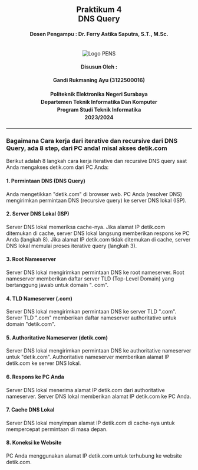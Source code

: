 <div align="center">
  <h2 style="text-align: center;font-weight: bold">Praktikum 4<br>DNS Query</h2>
  <h4 style="text-align: center;">Dosen Pengampu : Dr. Ferry Astika Saputra, S.T., M.Sc.</h4>
</div>
<br />
<div align="center">
  <img src="https://upload.wikimedia.org/wikipedia/id/4/44/Logo_PENS.png" alt="Logo PENS">
  <h4 style="text-align: center;">Disusun Oleh :</h4>
  <p style="text-align: center;">
    <strong>Gandi Rukmaning Ayu (3122500016)</strong>
  </p>
<h4 style="text-align: center;line-height: 1.5">Politeknik Elektronika Negeri Surabaya<br>Departemen Teknik Informatika Dan Komputer<br>Program Studi Teknik Informatika<br>2023/2024</h4>
  <hr>
</div>

### Bagaimana Cara kerja dari iterative dan recursive dari DNS Query, ada 8 step, dari PC anda! misal akses detik.com

<span style="font-size:14px">
Berikut adalah 8 langkah cara kerja iterative dan recursive DNS query saat Anda mengakses detik.com dari PC Anda:

#### 1. Permintaan DNS (DNS Query)
Anda mengetikkan "detik.com" di browser web. PC Anda (resolver DNS) mengirimkan permintaan DNS (recursive query) ke server DNS lokal (ISP).

#### 2. Server DNS Lokal (ISP)
Server DNS lokal memeriksa cache-nya. Jika alamat IP detik.com ditemukan di cache, server DNS lokal langsung memberikan respons ke PC Anda (langkah 8). Jika alamat IP detik.com tidak ditemukan di cache, server DNS lokal memulai proses iterative query (langkah 3).

#### 3. Root Nameserver
Server DNS lokal mengirimkan permintaan DNS ke root nameserver. Root nameserver memberikan daftar server TLD (Top-Level Domain) yang bertanggung jawab untuk domain ". com".

#### 4. TLD Nameserver (.com)
Server DNS lokal mengirimkan permintaan DNS ke server TLD ".com". Server TLD ".com" memberikan daftar nameserver authoritative untuk domain "detik.com".

#### 5. Authoritative Nameserver (detik.com)
Server DNS lokal mengirimkan permintaan DNS ke authoritative nameserver untuk "detik.com". Authoritative nameserver memberikan alamat IP detik.com ke server DNS lokal.

#### 6. Respons ke PC Anda
Server DNS lokal menerima alamat IP detik.com dari authoritative nameserver. Server DNS lokal memberikan alamat IP detik.com ke PC Anda.

#### 7. Cache DNS Lokal
Server DNS lokal menyimpan alamat IP detik.com di cache-nya untuk mempercepat permintaan di masa depan.

#### 8. Koneksi ke Website
PC Anda menggunakan alamat IP detik.com untuk terhubung ke website detik.com.
</span>